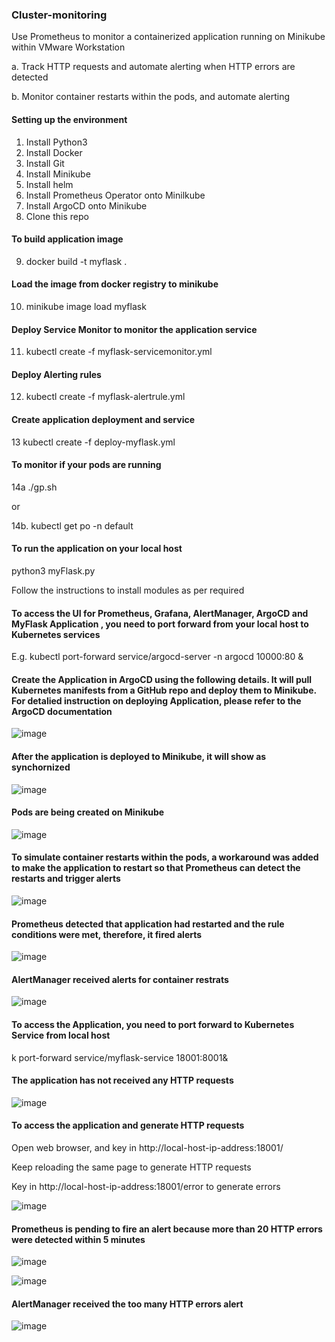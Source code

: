 ### Cluster-monitoring
Use Prometheus to monitor a containerized application running on Minikube within VMware Workstation  

  a. Track HTTP requests and automate alerting when HTTP errors are detected  
  
  b. Monitor container restarts within the pods, and automate alerting  
  
  
#### Setting up the environment
1. Install Python3
2. Install Docker
3. Install Git
4. Install Minikube
5. Install helm
6. Install Prometheus Operator onto Minilkube
7. Install ArgoCD onto Minikube
8. Clone this repo 

#### To build application image 
9. docker build -t myflask .

#### Load the image from docker registry to minikube
10. minikube image load myflask 

#### Deploy Service Monitor to monitor the application service
11. kubectl create -f myflask-servicemonitor.yml 

#### Deploy Alerting rules
12. kubectl create -f myflask-alertrule.yml

#### Create application deployment and service
13 kubectl create -f deploy-myflask.yml

#### To monitor if your pods are running
14a ./gp.sh  

or  

14b. kubectl get po -n default


#### To run the application on your local host
 python3 myFlask.py  
 
Follow the instructions to install modules as per required


#### To access the UI for Prometheus, Grafana, AlertManager, ArgoCD and MyFlask Application , you need to port forward from your local host to Kubernetes services
E.g. kubectl port-forward service/argocd-server -n argocd  10000:80 & 

#### Create the Application in ArgoCD using the following details. It will pull Kubernetes manifests from a GitHub repo and deploy them to Minikube. For detalied instruction on deploying Application, please refer to the ArgoCD documentation

![image](https://github.com/user-attachments/assets/1bed5ad9-437c-4b3d-b48e-6a9f0003318b)


#### After the application is deployed to Minikube, it will show as synchornized

![image](https://github.com/user-attachments/assets/10a4774f-fe42-4aef-916f-45e07b839572)

#### Pods are being created on Minikube

![image](https://github.com/user-attachments/assets/a6a3fe00-b868-4ac1-81f9-3dfb158355e9)

#### To simulate container restarts within the pods, a workaround was added to make the application to restart so that Prometheus can detect the restarts and trigger alerts

![image](https://github.com/user-attachments/assets/9041f5bc-bd9b-4c26-8128-92e68164859d)

#### Prometheus detected that application had restarted and the rule conditions were met, therefore, it fired alerts

![image](https://github.com/user-attachments/assets/8f8e1e51-0fb2-4fd5-a4e1-32aaf207c352)

#### AlertManager received alerts for container restrats

![image](https://github.com/user-attachments/assets/0734e49f-93e4-45cb-8c6d-05c1711d4fc7)



#### To access the Application, you need to port forward to Kubernetes Service from local host

k port-forward service/myflask-service 18001:8001&

#### The application has not received any HTTP requests

![image](https://github.com/user-attachments/assets/28984e54-d240-4fb5-a68f-148c6b7cc345)

#### To access the application and generate HTTP requests

Open web browser, and key in http://local-host-ip-address:18001/  

Keep reloading the same page to generate HTTP requests  

Key in http://local-host-ip-address:18001/error to generate errors


![image](https://github.com/user-attachments/assets/c3277383-c923-4b6c-9564-ecf6e650eb08)


#### Prometheus is pending to fire an alert because more than 20 HTTP errors were detected within 5 minutes

![image](https://github.com/user-attachments/assets/06feb810-7076-4dc9-bd7c-28910f1744af)


![image](https://github.com/user-attachments/assets/755a8028-e8dd-49f6-b84f-bf7bfada82c8)


#### AlertManager received the too many HTTP errors alert
![image](https://github.com/user-attachments/assets/65ac9e9a-61ef-4e3e-b282-afeedd5241d0)




